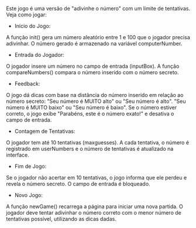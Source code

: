 Este jogo é uma versão de "adivinhe o número" com um limite de tentativas. Veja como jogar:

- Início do Jogo:

A função init() gera um número aleatório entre 1 e 100 que o jogador precisa adivinhar.
O número gerado é armazenado na variável computerNumber.

- Entrada do Jogador:

O jogador insere um número no campo de entrada (inputBox).
A função compareNumbers() compara o número inserido com o número secreto.

- Feedback:

O jogo dá dicas com base na distância do número inserido em relação ao número secreto:
"Seu número é MUITO alto" ou "Seu número é alto".
"Seu número é MUITO baixo" ou "Seu número é baixo".
Se o número estiver correto, o jogo exibe "Parabéns, este é o número exato!" e desativa o campo de entrada.

- Contagem de Tentativas:

O jogador tem até 10 tentativas (maxguesses).
A cada tentativa, o número é registrado em userNumbers e o número de tentativas é atualizado na interface.

- Fim de Jogo:

Se o jogador não acertar em 10 tentativas, o jogo informa que ele perdeu e revela o número secreto.
O campo de entrada é bloqueado.

- Novo Jogo:

A função newGame() recarrega a página para iniciar uma nova partida.
O jogador deve tentar adivinhar o número correto com o menor número de tentativas possível, utilizando as dicas dadas.
